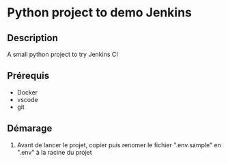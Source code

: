 # Python project to demo Jenkins

## Description

A small python project to try Jenkins CI

## Prérequis

- Docker
- vscode
- git

## Démarage

1. Avant de lancer le projet, copier puis renomer le fichier ".env.sample" en ".env" à la racine du projet
